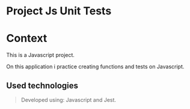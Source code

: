 # Project Js Unit Tests

# Context
This is a Javascript project.

On this application i practice creating functions and tests on Javascript.

## Used technologies

> Developed using: Javascript and Jest.
